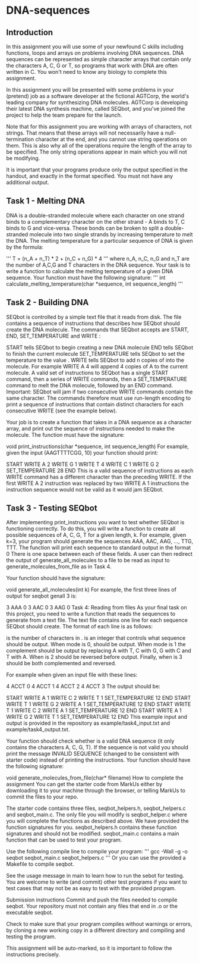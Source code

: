 # DNA-sequences

## Introduction
In this assignment you will use some of your newfound C skills including functions, loops and arrays on problems involving DNA sequences. DNA sequences can be represented as simple character arrays that contain only the characters A, C, G or T, so programs that work with DNA are often written in C. You won't need to know any biology to complete this assignment.

In this assignment you will be presented with some problems in your (pretend) job as a software developer at the fictional AGTCorp, the world's leading company for synthesizing DNA molecules. AGTCorp is developing their latest DNA synthesis machine, called SEQbot, and you've joined the project to help the team prepare for the launch.

Note that for this assignment you are working with arrays of characters, not strings. That means that these arrays will not necessarily have a null-termination character at the end, and you cannot use string operations on them. This is also why all of the operations require the length of the array to be specified. The only string operations appear in main which you will not be modifying.

It is important that your programs produce only the output specified in the handout, and exactly in the format specified.  You must not have any additional output.

## Task 1 - Melting DNA
DNA is a double-stranded molecule where each character on one strand binds to a complementary character on the other strand - A binds to T, C binds to G and vice-versa. These bonds can be broken to split a double-stranded molecule into two single strands by increasing temperature to melt the DNA. The melting temperature for a particular sequence of DNA is given by the formula:

'''
T = (n_A + n_T) * 2 + (n_C + n_G) * 4
'''
where n_A, n_C, n_G and n_T are the number of A,C,G and T characters in the DNA sequence. Your task is to write a function to calculate the melting temperature of a given DNA sequence. Your function must have the following signature:
'''
int calculate_melting_temperature(char *sequence, int sequence_length)
'''
## Task 2 - Building DNA
SEQbot is controlled by a simple text file that it reads from disk. The file contains a sequence of instructions that describes how SEQbot should create the DNA molecule. The commands that SEQbot accepts are START, END, SET_TEMPERATURE <t> and WRITE <char> <n>:

START tells SEQbot to begin creating a new DNA molecule
END tells SEQbot to finish the current molecule
SET_TEMPERATURE <t> tells SEQbot to set the temperature to the value <t>.
WRITE <char> <n> tells SEQbot to add n copies of <char> into the molecule. For example WRITE A 4 will append 4 copies of A to the current molecule.
A valid set of instructions to SEQbot has a single START command, then a series of WRITE commands, then a SET_TEMPERATURE command to melt the DNA molecule, followed by an END command. Important: SEQbot will jam if two consecutive WRITE commands contain the same character. The commands therefore must use run-length encoding to print a sequence of instructions that contain distinct characters for each consecutive WRITE (see the example below).

Your job is to create a function that takes in a DNA sequence as a character array, and print out the sequence of instructions needed to make the molecule. The function must have the signature:

void print_instructions(char *sequence, int sequence_length)
For example, given the input (AAGTTTTCGG, 10) your function should print:

START
WRITE A 2
WRITE G 1
WRITE T 4
WRITE C 1
WRITE G 2
SET_TEMPERATURE 28
END
This is a valid sequence of instructions as each WRITE command has a different character than the preceding WRITE. If the first WRITE A 2 instruction was replaced by two WRITE A 1 instructions the instruction sequence would not be valid as it would jam SEQbot.

## Task 3 - Testing SEQbot
After implementing print_instructions you want to test whether SEQbot is functioning correctly. To do this, you will write a function to create all possible sequences of A, C, G, T for a given length, k. For example, given k=3, your program should generate the sequences AAA, AAC, AAG, ..., TTG, TTT. The function will print each sequence to standard output in the format <length> <sequence> 0 There is one space between each of these fields. A user can then redirect the output of generate_all_molecules to a file to be read as input to generate_molecules_from_file as in Task 4.

Your function should have the signature:

void generate_all_molecules(int k)
For example, the first three lines of output for seqbot genall 3 is:

3 AAA 0
3 AAC 0
3 AAG 0
Task 4: Reading from files
As your final task on this project, you need to write a function that reads the sequences to generate from a text file. The text file contains one line for each sequence SEQbot should create. The format of each line is as follows:

<length> <sequence> <mode>
<length> is the number of characters in <sequence>. <mode> is an integer that controls what sequence should be output. When mode is 0, <sequence> should be output. When mode is 1 the complement <sequence> should be output by replacing A with T, C with G, G with C and T with A. When <mode> is 2 <sequence> should be reversed before output. Finally, when <mode> is 3 <sequence> should be both complemented and reversed.

For example when given an input file with these lines:

4 ACCT 0
4 ACCT 1
4 ACCT 2
4 ACCT 3
The output should be:

START
WRITE A 1
WRITE C 2
WRITE T 1
SET_TEMPERATURE 12
END
START
WRITE T 1
WRITE G 2
WRITE A 1
SET_TEMPERATURE 12
END
START
WRITE T 1
WRITE C 2
WRITE A 1
SET_TEMPERATURE 12
END
START
WRITE A 1
WRITE G 2
WRITE T 1
SET_TEMPERATURE 12
END
This example input and output is provided in the repository as example/task4_input.txt and example/task4_output.txt.

Your function should check whether <sequence> is a valid DNA sequence (it only contains the characters A, C, G, T). If the sequence is not valid you should print the message INVALID SEQUENCE (changed to be consistent with starter code) instead of printing the instructions. Your function should have the following signature:

void generate_molecules_from_file(char* filename)
How to complete the assignment
You can get the starter code from MarkUs either by downloading it to your machine through the browser, or telling MarkUs to commit the files to your repo.

The starter code contains three files, seqbot_helpers.h, seqbot_helpers.c and seqbot_main.c. The only file you will modify is seqbot_helper.c where you will complete the functions as described above. We have provided the function signatures for you. seqbot_helpers.h contains these function signatures and should not be modified. seqbot_main.c contains a main function that can be used to test your program.

Use the following compile line to compile your program:
'''
gcc -Wall -g -o seqbot seqbot_main.c seqbot_helpers.c
'''
Or you can use the provided a Makefile to compile seqbot.

See the usage message in main to learn how to run the sebot for testing. You are welcome to write (and commit) other test programs if you want to test cases that may not be as easy to test with the provided program.

Submission instructions
Commit and push the files needed to compile seqbot. Your repository must not contain any files that end in .o or the executable seqbot.

Check to make sure that your program compiles without warnings or errors, by cloning a new working copy in a different directory and compiling and testing the program.

This assignment will be auto-marked, so it is important to follow the instructions precisely.
